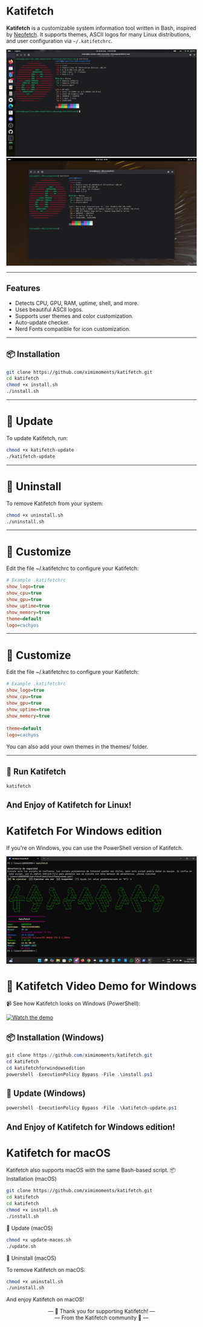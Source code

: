 
# Katifetch

**Katifetch** is a customizable system information tool written in Bash, inspired by [Neofetch](https://github.com/dylanaraps/neofetch). It supports themes, ASCII logos for many Linux distributions, and user configuration via `~/.katifetchrc`.

![Screenshot](https://raw.githubusercontent.com/ximimoments/katifetch/main/screenshots/katifetch.png)  
![Screenshot](https://raw.githubusercontent.com/ximimoments/katifetch/main/screenshots/katifetchv2.png)

---

## Features

- Detects CPU, GPU, RAM, uptime, shell, and more.
- Uses beautiful ASCII logos.
- Supports user themes and color customization.
- Auto-update checker.
- Nerd Fonts compatible for icon customization.

---

## 📦 Installation

```bash
git clone https://github.com/ximimoments/katifetch.git
cd katifetch
chmod +x install.sh
./install.sh
```
---

# 🔄 Update

To update Katifetch, run:
```bash
chmod +x katifetch-update
./katifetch-update
```
---

# 🧼 Uninstall

To remove Katifetch from your system:

```bash
chmod +x uninstall.sh
./uninstall.sh
```
---

# 🎨 Customize

Edit the file ~/.katifetchrc to configure your Katifetch:
```ini
# Example .katifetchrc  
show_logo=true  
show_cpu=true  
show_gpu=true  
show_uptime=true  
show_memory=true  
theme=default  
logo=cachyos  
```
---

# 🎨 Customize

Edit the file ~/.katifetchrc to configure your Katifetch:

```ini
# Example .katifetchrc
show_logo=true
show_cpu=true
show_gpu=true
show_uptime=true
show_memory=true

theme=default
logo=cachyos
```
You can also add your own themes in the themes/ folder.

---

## 🚀 Run Katifetch
```bash
katifetch
```
## And Enjoy of Katifetch for Linux!

#

# Katifetch For Windows edition

If you're on Windows, you can use the PowerShell version of Katifetch.

![Screenshot](https://raw.githubusercontent.com/ximimoments/katifetch/main/screenshots/katifetchforwindowsedition.png)

# 🎥 Katifetch Video Demo for Windows

📹 See how Katifetch looks on Windows (PowerShell):

[![Watch the demo](https://img.youtube.com/vi/Y01yuxDgzY4/0.jpg)](https://www.youtube.com/watch?v=Y01yuxDgzY4)

## 📦 Installation (Windows)

```powershell
git clone https://github.com/ximimoments/katifetch.git
cd katifetch
cd katifetchforwindowsedition
powershell -ExecutionPolicy Bypass -File .\install.ps1
```

## 🔄 Update (Windows)

```powershell
powershell -ExecutionPolicy Bypass -File .\katifetch-update.ps1
```
## And Enjoy of Katifetch for Windows edition!



# Katifetch for macOS

Katifetch also supports macOS with the same Bash-based script.
📦 Installation (macOS)

```bash
git clone https://github.com/ximimoments/katifetch.git  
cd katifetch  
cd katifetch
chmod +x install.sh  
./install.sh  
```

🔄 Update (macOS)

```bash
chmod +x update-macos.sh  
./update.sh  
```

🧼 Uninstall (macOS)

To remove Katifetch on macOS:
```bash
chmod +x uninstall.sh  
./uninstall.sh  
```

And enjoy Katifetch on macOS!

<p align="center">
 — 🙏 Thank you for supporting Katifetch! — 
  <br>
  — From the Katifetch community 💙 —
</p>
